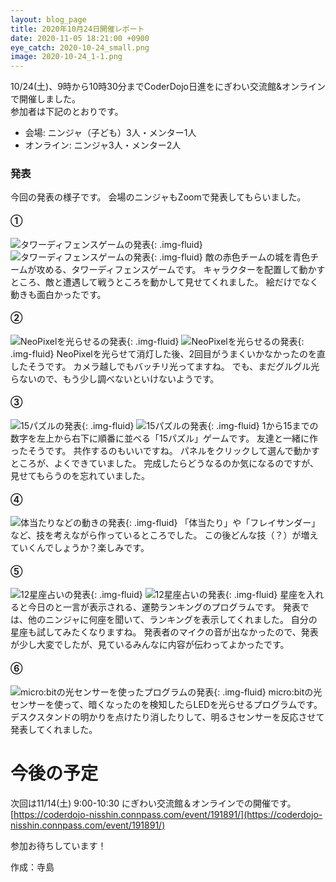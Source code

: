 ```yaml
---
layout: blog_page
title: 2020年10月24日開催レポート
date: 2020-11-05 18:21:00 +0900
eye_catch: 2020-10-24_small.png
image: 2020-10-24_1-1.png
---
```


10/24(土)、9時から10時30分までCoderDojo日進をにぎわい交流館&オンラインで開催しました。<br />
参加者は下記のとおりです。
* 会場: ニンジャ（子ども）3人・メンター1人
* オンライン: ニンジャ3人・メンター2人

### 発表

今回の発表の様子です。
会場のニンジャもZoomで発表してもらいました。

#### &#9312;

![タワーディフェンスゲームの発表](/assets/img/2020-10-24_1-1.png){: .img-fluid}
![タワーディフェンスゲームの発表](/assets/img/2020-10-24_1-2.png){: .img-fluid}
敵の赤色チームの城を青色チームが攻める、タワーディフェンスゲームです。
キャラクターを配置して動かすところ、敵と遭遇して戦うところを動かして見せてくれました。
絵だけでなく動きも面白かったです。

#### &#9313;

![NeoPixelを光らせるの発表](/assets/img/2020-10-24_2-1.png){: .img-fluid}
![NeoPixelを光らせるの発表](/assets/img/2020-10-24_2-2.png){: .img-fluid}
NeoPixelを光らせて消灯した後、2回目がうまくいかなかったのを直したそうです。
カメラ越しでもバッチリ光ってますね。
でも、まだグルグル光らないので、もう少し調べないといけないようです。

#### &#9314;

![15パズルの発表](/assets/img/2020-10-24_3-1.png){: .img-fluid}
![15パズルの発表](/assets/img/2020-10-24_3-2.png){: .img-fluid}
1から15までの数字を左上から右下に順番に並べる「15パズル」ゲームです。
友達と一緒に作ったそうです。
共作するのもいいですね。
パネルをクリックして選んで動かすところが、よくできていました。
完成したらどうなるのか気になるのですが、見せてもらうのを忘れていました。

#### &#9315;

![体当たりなどの動きの発表](/assets/img/2020-10-24_4-1.png){: .img-fluid}
「体当たり」や「フレイサンダー」など、技を考えながら作っているところでした。
この後どんな技（？）が増えていくんでしょうか？楽しみです。

#### &#9316;

![12星座占いの発表](/assets/img/2020-10-24_5-1.png){: .img-fluid}
![12星座占いの発表](/assets/img/2020-10-24_5-2.png){: .img-fluid}
星座を入れると今日のと一言が表示される、運勢ランキングのプログラムです。
発表では、他のニンジャに何座を聞いて、ランキングを表示してくれました。
自分の星座も試してみたくなりますね。
発表者のマイクの音が出なかったので、発表が少し大変でしたが、見ているみんなに内容が伝わってよかったです。

#### &#9317;

![micro:bitの光センサーを使ったプログラムの発表](/assets/img/2020-10-24_6-1.png){: .img-fluid}
micro:bitの光センサーを使って、暗くなったのを検知したらLEDを光らせるプログラムです。
デスクスタンドの明かりを点けたり消したりして、明るさセンサーを反応させて発表してくれました。

# 今後の予定

次回は11/14(土) 9:00-10:30 にぎわい交流館＆オンラインでの開催です。<br/>
[https://coderdojo-nisshin.connpass.com/event/191891/](https://coderdojo-nisshin.connpass.com/event/191891/)

参加お待ちしています！

作成：寺島
